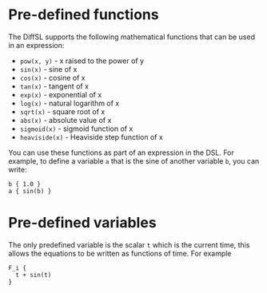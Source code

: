 # Pre-defined functions

The DiffSL supports the following mathematical functions that can be used in an expression:

* `pow(x, y)` - x raised to the power of y
* `sin(x)` - sine of x
* `cos(x)` - cosine of x
* `tan(x)` - tangent of x
* `exp(x)` - exponential of x
* `log(x)` - natural logarithm of x
* `sqrt(x)` - square root of x
* `abs(x)` - absolute value of x
* `sigmoid(x)` - sigmoid function of x
* `heaviside(x)` - Heaviside step function of x

You can use these functions as part of an expression in the DSL. For example, to define a variable `a` that is the sine of another variable `b`, you can write:

```
b { 1.0 }
a { sin(b) }
```

# Pre-defined variables

The only predefined variable is the scalar `t` which is the current time, this allows the equations to be written as functions of time. For example

```
F_i {
  t + sin(t)
}
```